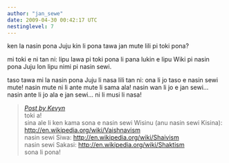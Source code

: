 ```yaml
---
author: "jan_sewe"
date: 2009-04-30 00:42:17 UTC
nestinglevel: 7
---
```

ken la nasin pona Juju kin li pona tawa jan mute lili pi toki pona?  
  
mi toki e ni tan ni: lipu lawa pi toki pona li pana lukin e lipu Wiki pi nasin pona Juju lon lipu nimi pi nasin sewi.  
  
taso tawa mi la nasin pona Juju li nasa lili tan ni: ona li jo taso e nasin sewi mute! nasin mute ni li ante mute li sama ala! nasin wan li jo e jan sewi... nasin ante li jo ala e jan sewi... ni li musi li nasa!  

> [_Post by Kevyn_](/hwhiec07/confused#post10)  
> toki a!  
> sina ale li ken kama sona e nasin sewi Wisinu (anu nasin sewi Kisina): http://en.wikipedia.org/wiki/Vaishnavism  
> nasin sewi Siwa: http://en.wikipedia.org/wiki/Shaivism  
> nasin sewi Sakasi: http://en.wikipedia.org/wiki/Shaktism  
> sona li pona!  
>